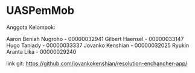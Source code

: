 # UASPemMob

Anggota Kelompok:

Aaron Beniah Nugroho - 00000032941
Gilbert Haensel - 00000033147
Hugo Taniady - 00000033337
Jovanko Kenshian - 00000032025
Ryukin Aranta Lika - 00000029240

link git: https://github.com/jovankokenshian/resolution-enchancher-app/
